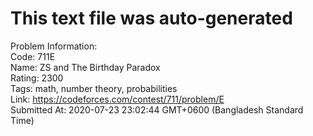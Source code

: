 # This text file was auto-generated  
  
Problem Information:  
Code: 711E  
Name: ZS and The Birthday Paradox  
Rating: 2300  
Tags: math, number theory, probabilities  
Link: https://codeforces.com/contest/711/problem/E  
Submitted At: 2020-07-23 23:02:44 GMT+0600 (Bangladesh Standard Time)  

